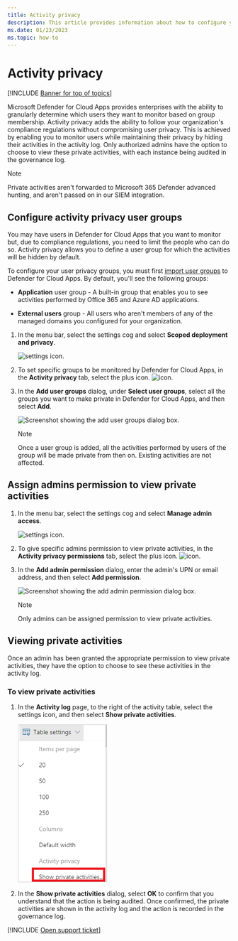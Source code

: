 ```yaml
---
title: Activity privacy
description: This article provides information about how to configure your activity monitoring to comply with your user privacy policy.
ms.date: 01/23/2023
ms.topic: how-to
---
```

# Activity privacy

[!INCLUDE [Banner for top of topics](includes/banner.md)]

Microsoft Defender for Cloud Apps provides enterprises with the ability to granularly determine which users they want to monitor based on group membership. Activity privacy adds the ability to follow your organization's compliance regulations without compromising user privacy. This is achieved by enabling you to monitor users while maintaining their privacy by hiding their activities in the activity log. Only authorized admins have the option to choose to view these private activities, with each instance being audited in the governance log.

>[!NOTE]
> Private activities aren't forwarded to Microsoft 365 Defender advanced hunting, and aren't passed on in our SIEM integration.

## Configure activity privacy user groups

You may have users in Defender for Cloud Apps that you want to monitor but, due to compliance regulations, you need to limit the people who can do so. Activity privacy allows you to define a user group for which the activities will be hidden by default.

To configure your user privacy groups, you must first [import user groups](user-groups.md) to Defender for Cloud Apps. By default, you'll see the following groups:

- **Application** user group -  A built-in group that enables you to see activities performed by Office 365 and Azure AD applications.

- **External users** group - All users who aren't members of any of the managed domains you configured for your organization.

1. In the menu bar, select the settings cog and select **Scoped deployment and privacy**.

    ![settings icon.](media/settings-icon.png)

1. To set specific groups to be monitored by Defender for Cloud Apps, in the **Activity privacy** tab, select the plus icon.
    ![icon.](media/plus-icon.png)

1. In the **Add user groups** dialog, under **Select user groups**, select all the groups you want to make private in Defender for Cloud Apps, and then select **Add**.

    ![Screenshot showing the add user groups dialog box.](media/activity-privacy-add-user-groups.png)

    > [!NOTE]
    > Once a user group is added, all the activities performed by users of the group will be made private from then on. Existing activities are not affected.

## Assign admins permission to view private activities

1. In the menu bar, select the settings cog and select **Manage admin access**.

    ![settings icon.](media/settings-icon.png)

1. To give specific admins permission to view private activities, in the **Activity privacy permissions** tab, select the plus icon.
    ![icon.](media/plus-icon.png)

1. In the **Add admin permission** dialog, enter the admin's UPN or email address, and then select **Add permission**.

    ![Screenshot showing the add admin permission dialog box.](media/activity-privacy-add-admin-permission.png)

    > [!NOTE]
    > Only admins can be assigned permission to view private activities.

## Viewing private activities

Once an admin has been granted the appropriate permission to view private activities, they have the option to choose to see these activities in the activity log.

### To view private activities

1. In the **Activity log** page, to the right of the activity table, select the settings icon, and then select **Show private activities**.

    ![Screenshot showing the activity log settings icon.](media/activity-privacy-view-settings-icon.png)

1. In the **Show private activities** dialog, select **OK** to confirm that you understand that the action is being audited. Once confirmed, the private activities are shown in the activity log and the action is recorded in the governance log.

[!INCLUDE [Open support ticket](includes/support.md)]
